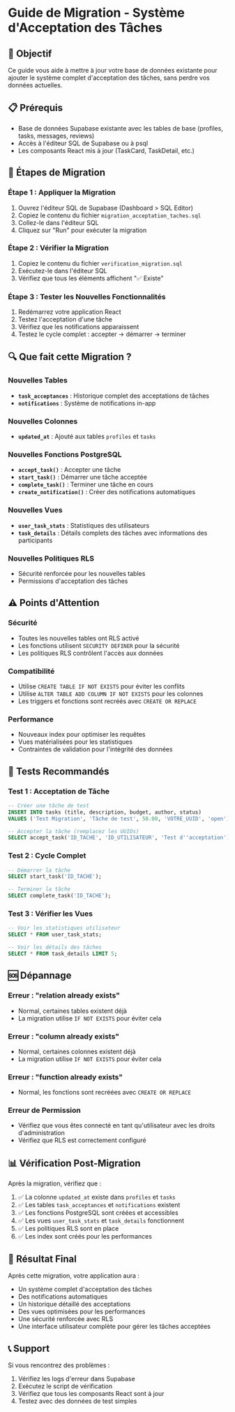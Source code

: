# Guide de Migration - Système d'Acceptation des Tâches

## 🎯 Objectif
Ce guide vous aide à mettre à jour votre base de données existante pour ajouter le système complet d'acceptation des tâches, sans perdre vos données actuelles.

## 📋 Prérequis
- Base de données Supabase existante avec les tables de base (profiles, tasks, messages, reviews)
- Accès à l'éditeur SQL de Supabase ou à psql
- Les composants React mis à jour (TaskCard, TaskDetail, etc.)

## 🚀 Étapes de Migration

### Étape 1 : Appliquer la Migration
1. Ouvrez l'éditeur SQL de Supabase (Dashboard > SQL Editor)
2. Copiez le contenu du fichier `migration_acceptation_taches.sql`
3. Collez-le dans l'éditeur SQL
4. Cliquez sur "Run" pour exécuter la migration

### Étape 2 : Vérifier la Migration
1. Copiez le contenu du fichier `verification_migration.sql`
2. Exécutez-le dans l'éditeur SQL
3. Vérifiez que tous les éléments affichent "✅ Existe"

### Étape 3 : Tester les Nouvelles Fonctionnalités
1. Redémarrez votre application React
2. Testez l'acceptation d'une tâche
3. Vérifiez que les notifications apparaissent
4. Testez le cycle complet : accepter → démarrer → terminer

## 🔍 Que fait cette Migration ?

### Nouvelles Tables
- **`task_acceptances`** : Historique complet des acceptations de tâches
- **`notifications`** : Système de notifications in-app

### Nouvelles Colonnes
- **`updated_at`** : Ajouté aux tables `profiles` et `tasks`

### Nouvelles Fonctions PostgreSQL
- **`accept_task()`** : Accepter une tâche
- **`start_task()`** : Démarrer une tâche acceptée
- **`complete_task()`** : Terminer une tâche en cours
- **`create_notification()`** : Créer des notifications automatiques

### Nouvelles Vues
- **`user_task_stats`** : Statistiques des utilisateurs
- **`task_details`** : Détails complets des tâches avec informations des participants

### Nouvelles Politiques RLS
- Sécurité renforcée pour les nouvelles tables
- Permissions d'acceptation des tâches

## ⚠️ Points d'Attention

### Sécurité
- Toutes les nouvelles tables ont RLS activé
- Les fonctions utilisent `SECURITY DEFINER` pour la sécurité
- Les politiques RLS contrôlent l'accès aux données

### Compatibilité
- Utilise `CREATE TABLE IF NOT EXISTS` pour éviter les conflits
- Utilise `ALTER TABLE ADD COLUMN IF NOT EXISTS` pour les colonnes
- Les triggers et fonctions sont recréés avec `CREATE OR REPLACE`

### Performance
- Nouveaux index pour optimiser les requêtes
- Vues matérialisées pour les statistiques
- Contraintes de validation pour l'intégrité des données

## 🧪 Tests Recommandés

### Test 1 : Acceptation de Tâche
```sql
-- Créer une tâche de test
INSERT INTO tasks (title, description, budget, author, status)
VALUES ('Test Migration', 'Tâche de test', 50.00, 'VOTRE_UUID', 'open');

-- Accepter la tâche (remplacez les UUIDs)
SELECT accept_task('ID_TACHE', 'ID_UTILISATEUR', 'Test d''acceptation');
```

### Test 2 : Cycle Complet
```sql
-- Démarrer la tâche
SELECT start_task('ID_TACHE');

-- Terminer la tâche
SELECT complete_task('ID_TACHE');
```

### Test 3 : Vérifier les Vues
```sql
-- Voir les statistiques utilisateur
SELECT * FROM user_task_stats;

-- Voir les détails des tâches
SELECT * FROM task_details LIMIT 5;
```

## 🆘 Dépannage

### Erreur : "relation already exists"
- Normal, certaines tables existent déjà
- La migration utilise `IF NOT EXISTS` pour éviter cela

### Erreur : "column already exists"
- Normal, certaines colonnes existent déjà
- La migration utilise `IF NOT EXISTS` pour éviter cela

### Erreur : "function already exists"
- Normal, les fonctions sont recréées avec `CREATE OR REPLACE`

### Erreur de Permission
- Vérifiez que vous êtes connecté en tant qu'utilisateur avec les droits d'administration
- Vérifiez que RLS est correctement configuré

## 📊 Vérification Post-Migration

Après la migration, vérifiez que :

1. ✅ La colonne `updated_at` existe dans `profiles` et `tasks`
2. ✅ Les tables `task_acceptances` et `notifications` existent
3. ✅ Les fonctions PostgreSQL sont créées et accessibles
4. ✅ Les vues `user_task_stats` et `task_details` fonctionnent
5. ✅ Les politiques RLS sont en place
6. ✅ Les index sont créés pour les performances

## 🎉 Résultat Final

Après cette migration, votre application aura :
- Un système complet d'acceptation des tâches
- Des notifications automatiques
- Un historique détaillé des acceptations
- Des vues optimisées pour les performances
- Une sécurité renforcée avec RLS
- Une interface utilisateur complète pour gérer les tâches acceptées

## 📞 Support

Si vous rencontrez des problèmes :
1. Vérifiez les logs d'erreur dans Supabase
2. Exécutez le script de vérification
3. Vérifiez que tous les composants React sont à jour
4. Testez avec des données de test simples
